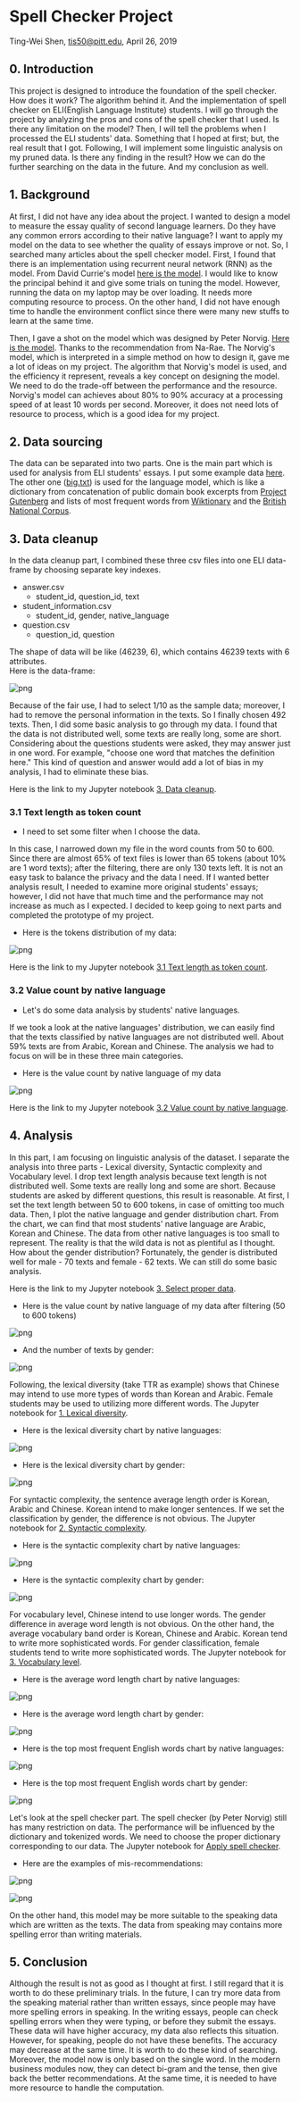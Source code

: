 # Spell Checker Project

Ting-Wei Shen, tis50@pitt.edu, April 26, 2019  

## 0. Introduction

This project is designed to introduce the foundation of the spell checker. How does it work? The algorithm behind it. And the implementation of spell checker on ELI(English Language Institute) students. I will go through the project by analyzing the pros and cons of the spell checker that I used. Is there any limitation on the model? Then, I will tell the problems when I processed the ELI students' data. Something that I hoped at first; but, the real result that I got. Following, I will implement some linguistic analysis on my pruned data. Is there any finding in the result? How we can do the further searching on the data in the future. And my conclusion as well.  

## 1. Background

At first, I did not have any idea about the project. I wanted to design a model to measure the essay quality of second language learners. Do they have any common errors according to their native language? I want to apply my model on the data to see whether the quality of essays improve or not. So, I searched many articles about the spell checker model. First, I found that there is an implementation using recurrent neural network (RNN) as the model. From David Currie's model [here is the model](https://github.com/Currie32/Spell-Checker). I would like to know the principal behind it and give some trials on  tuning the model. However, running the data on my laptop may be over loading. It needs more computing resource to process. On the other hand, I did not have enough time to handle the environment conflict since there were many new stuffs to learn at the same time.

Then, I gave a shot on the model which was designed by Peter Norvig. [Here is the model](http://norvig.com/spell-correct.html). Thanks to the recommendation from Na-Rae. The Norvig's model, which is interpreted in a simple method on how to design it, gave me a lot of ideas on my project. The algorithm that Norvig's model is used, and the efficiency it represent, reveals a key concept on designing the model. We need to do the trade-off between the performance and the resource. Norvig's model can achieves about 80% to 90% accuracy at a processing speed of at least 10 words per second. Moreover, it does not need lots of resource to process, which is a good idea for my project.

## 2. Data sourcing

The data can be separated into two parts. One is the main part which is used for analysis from ELI students' essays. I put some example data [here](data_sample/df_eli_short.csv). The other one ([big.txt](big.txt)) is used for the language model, which is like a dictionary from concatenation of public domain book excerpts from [Project Gutenberg](http://www.gutenberg.org/wiki/Main_Page) and lists of most frequent words from [Wiktionary](https://en.wiktionary.org/wiki/Wiktionary:Frequency_lists) and the [British National Corpus](http://www.kilgarriff.co.uk/bnc-readme.html).  

## 3. Data cleanup

In the data cleanup part, I combined these three csv files into one ELI data-frame by choosing separate key indexes.

* answer.csv  
  * student_id, question_id, text
* student_information.csv
  * student_id, gender, native_language
* question.csv
  * question_id, question

The shape of data will be like (46239, 6), which contains 46239 texts with 6 attributes.  
Here is the data-frame:  

![png](image_files/part3_plot1.png)


Because of the fair use, I had to select 1/10 as the sample data; moreover, I had to remove the personal information in the texts. So I finally chosen 492 texts. Then, I did some basic analysis to go through my data. I found that the data is not distributed well, some texts are really long, some are short. Considering about the questions students were asked, they may answer just in one word. For example, "choose one word that matches the definition here." This kind of question and answer would add a lot of bias in my analysis, I had to eliminate these bias.

Here is the link to my Jupyter notebook [3. Data cleanup](https://nbviewer.jupyter.org/github/Data-Science-for-Linguists-2019/Spell-Checker/blob/master/ELI_data_frame_part1.ipynb#Loading-chosen-data).


### 3.1 Text length as token count  

- I need to set some filter when I choose the data.

In this case, I narrowed down my file in the word counts from 50 to 600. Since there are almost 65% of text files is lower than 65 tokens (about 10% are 1 word texts); after the filtering, there are only 130 texts left. It is not an easy task to balance the privacy and the data I need. If I wanted better analysis result, I needed to examine more original students' essays; however, I did not have that much time and the performance may not increase as much as I expected. I decided to keep going to next parts and completed the prototype of my project.  

- Here is the tokens distribution of my data:

![png](image_files/part1_plot1_2.png)

Here is the link to my Jupyter notebook [3.1 Text length as token count](https://nbviewer.jupyter.org/github/Data-Science-for-Linguists-2019/Spell-Checker/blob/master/ELI_data_frame_part1.ipynb#1.-Text-length-as-token-count).

### 3.2 Value count by native language

- Let's do some data analysis by students' native languages.

If we took a look at the native languages' distribution, we can easily find that the texts classified by native languages are not distributed well. About 59% texts are from Arabic, Korean and Chinese. The analysis we had to focus on will be in these three main categories.

- Here is the value count by native language of my data

![png](image_files/part1_plot2_2.png)

Here is the link to my Jupyter notebook [3.2 Value count by native language](https://nbviewer.jupyter.org/github/Data-Science-for-Linguists-2019/Spell-Checker/blob/master/ELI_data_frame_part1.ipynb#2.-Value-count-by-native-language).

## 4. Analysis
In this part, I am focusing on linguistic analysis of the dataset. I separate the analysis into three parts - Lexical diversity, Syntactic complexity and Vocabulary level. I drop text length analysis because text length is not distributed well. Some texts are really long and some are short. Because students are asked by different questions, this result is reasonable. At first, I set the text length between 50 to 600 tokens, in case of omitting too much data. Then, I plot the native language and gender distribution chart. From the chart, we can find that most students' native language are Arabic, Korean and Chinese. The data from other native languages is too small to represent. The reality is that the wild data is not as plentiful as I thought. How about the gender distribution? Fortunately, the gender is distributed well for male - 70 texts and female - 62 texts. We can still do some basic analysis.

Here is the link to my Jupyter notebook [3. Select proper data](https://nbviewer.jupyter.org/github/Data-Science-for-Linguists-2019/Spell-Checker/blob/master/ELI_part2.ipynb#Select-proper-data).

- Here is the value count by native language of my data after filtering (50 to 600 tokens)

![png](image_files/part2_plot1.png)

- And the number of texts by gender:

![png](image_files/part2_plot2.png)

Following, the lexical diversity (take TTR as example) shows that Chinese may intend to use more types of words than Korean and Arabic. Female students may be used to utilizing more different words.
The Jupyter notebook for [1. Lexical diversity](https://nbviewer.jupyter.org/github/Data-Science-for-Linguists-2019/Spell-Checker/blob/master/ELI_part2.ipynb#1.-Lexical-diversity).

- Here is the lexical diversity chart by native languages:

![png](image_files/part2_plot3.png)

- Here is the lexical diversity chart by gender:

![png](image_files/part2_plot4.png)

For syntactic complexity, the sentence average length order is Korean, Arabic and Chinese. Korean intend to make longer sentences. If we set the classification by gender, the difference is not obvious.
The Jupyter notebook for [2. Syntactic complexity](https://nbviewer.jupyter.org/github/Data-Science-for-Linguists-2019/Spell-Checker/blob/master/ELI_part2.ipynb#2.-Syntactic-complexity).

- Here is the syntactic complexity chart by native languages:

![png](image_files/part2_plot5.png)

- Here is the syntactic complexity chart by gender:

![png](image_files/part2_plot6.png)

For vocabulary level, Chinese intend to use longer words. The gender difference in average word length is not obvious. On the other hand, the average vocabulary band order is Korean, Chinese and Arabic. Korean tend to write more sophisticated words. For gender classification, female students tend to write more sophisticated words.
The Jupyter notebook for [3. Vocabulary level](https://nbviewer.jupyter.org/github/Data-Science-for-Linguists-2019/Spell-Checker/blob/master/ELI_part2.ipynb#3.-Vocabulary-level).

- Here is the average word length chart by native languages:

![png](image_files/part2_plot7.png)

- Here is the average word length chart by gender:

![png](image_files/part2_plot8.png)

- Here is the top most frequent English words chart by native languages:

![png](image_files/part2_plot9.png)

- Here is the top most frequent English words chart by gender:

![png](image_files/part2_plot10.png)

Let's look at the spell checker part. The spell checker (by Peter Norvig) still has many restriction on data. The performance will be influenced by the dictionary and tokenized words. We need to choose the proper dictionary corresponding to our data.
The Jupyter notebook for [Apply spell checker](https://nbviewer.jupyter.org/github/Data-Science-for-Linguists-2019/Spell-Checker/blob/master/ELI_part2.ipynb#Apply-spell-checker).

- Here are the examples of mis-recommendations:

![png](image_files/part2_plot11.png)

![png](image_files/part2_plot12.png)

On the other hand, this model may be more suitable to the speaking data which are written as the texts. The data from speaking may contains more spelling error than writing materials.  

## 5. Conclusion
Although the result is not as good as I thought at first. I still regard that it is worth to do these preliminary trials. In the future, I can try more data from the speaking material rather than written essays, since people may have more spelling errors in speaking. In the writing essays, people can check spelling errors when they were typing, or before they submit the essays. These data will have higher accuracy, my data also reflects this situation. However, for speaking, people do not have these benefits. The accuracy may decrease at the same time. It is worth to do these kind of searching. Moreover, the model now is only based on the single word. In the modern business modules now, they can detect bi-gram and the tense, then give back the better recommendations. At the same time, it is needed to have more resource to handle the computation.  
